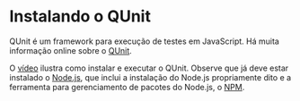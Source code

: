 # Instalando o QUnit

QUnit é um framework para execução de testes em JavaScript. 
Há muita informação online sobre o [QUnit](https://qunitjs.com/).

O [vídeo](https://asciinema.org/a/161530) ilustra como instalar e
executar o QUnit. Observe que já deve estar instalado o 
[Node.js](https://nodejs.org), que inclui a instalação do 
Node.js propriamente dito e a ferramenta para gerenciamento de pacotes 
do Node.js, o [NPM](https://www.npmjs.com/). 
